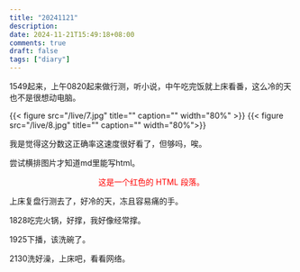 ```yaml
---
title: "20241121"
description: 
date: 2024-11-21T15:49:18+08:00
comments: true
draft: false
tags: ["diary"]
---
```

1549起来，上午0820起来做行测，听小说，中午吃完饭就上床看番，这么冷的天也不是很想动电脑。

<div style="display: flex; justify-content: space-between;">
{{< figure src="/live/7.jpg" title="" caption="" width="80%" >}}
{{< figure src="/live/8.jpg" title="" caption="" width="80%">}}
</div>

我是觉得这分数这正确率这速度很好看了，但够吗，唉。

尝试横排图片才知道md里能写html。

<div style="color: red; text-align: center;">
  这是一个红色的 HTML 段落。
</div>

上床复盘行测去了，好冷的天，冻且容易痛的手。

1828吃完火锅，好撑，我好像经常撑。

1925下播，该洗碗了。

2130洗好澡，上床吧，看看网络。
